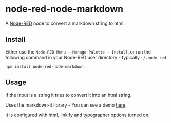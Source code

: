 node-red-node-markdown
======================

A <a href="http://nodered.org" target="_new">Node-RED</a> node to convert a markdown string to html.

Install
-------

Either use the `Node-RED Menu - Manage Palette - Install`, or run the following command in your Node-RED user directory - typically `~/.node-red`

    npm install node-red-node-markdown

Usage
-----

If the input is a string it tries to convert it into an html string.

Uses the markdown-it library - You can see a demo <a href="https://markdown-it.github.io/" target="_new">here</a>.

It is configured with html, linkify and typographer options turned on.
